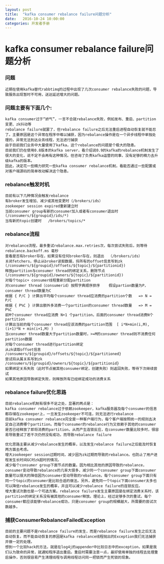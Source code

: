 ```yaml
---
layout: post
title:  "kafka consumer rebalance failure问题分析"
date:   2016-10-24 10:00:00
categories: 开发者手册
---
```


# kafka consumer rebalance failure问题分析

### 问题

	近期在使用kafka替代rabbtimq的过程中出现了几次consumer rebalance失败的问题，导致服务出现暂时不可用，送达延迟增大的问题。

### 问题主要有下面几个:
	kafka consumer过于“娇气”，一言不合就rebalance失败，例如发布、重启、partition变更、zk抖动等
	rebalance failure就罢了，但rebalance failure之后无法重启进程自动恢复就不能忍了。主要原因是这个异常在程序中难以捕获，因为rebalance操作是在一个异步线程中单独处理的，异常无法到达业务线程，无法进行捕获
	由于目前我们业务中大量使用了kafka，这个rebalance的问题是个极大的隐患。
	目前我们仍在使用0.8版本的kafka server，看介绍说0.9的kafka的rebalance机制发生了很大的变化，说不定不会再有这种情况。但咨询了负责kafka运营的同事，没有足够的精力去升级kafka的版本。
	因此，决定花一些精力研究一些kafka consumer rebalance机制，看能否通过一些配置或对客户端源码的简单改动解决这个隐患。

### rebalance触发时机

	目前有以下几种情况会触发rebalance
	有broker发生增加、减少或其他变更时（/brokers/ids）
	zookeeper session expired重新建立时
	当前consumer group有新的consumer加入或者有consumer退出时   (/consumers/${groupid}/ids/*)
	当有新的topic创建时   /brokers/topics/*

### rebalance流程

	对rebalance流程，最多重试rebalance.max.retries次，每次尝试失败后，则等待rebalance.backoff.ms 毫秒
	查看是否有broker存在，如果没有任何broker存在，则退出  （/brokers/ids）
	关闭fetchers，停止从broker读取数据，将所有的offset信息写到zk   (/consumers/${groupid}/offsets/${topic}/${partitionid})
	释放partition与consumer thread的绑定关系，删除节点 (/consumers/${groupid}/owners/${topic}/${partitionid})
	对每个topic+ consumer线程重新分配partition
	对consumer thread（consumerid）按照字典顺序排序    假设partion数量为P， consumer thread数量为C
	根据 { P/C } 计算出平均每个consumer thread应消费的partition个数   => N = P/C
	根据 { P%C } 计算出额外多消费一个partition的consumer thread数量   => M = P%C
	前M个consumer thread应消费 N+1 个partition，后面的consumer thread消费N个partition
	计算出当前的每个consumer thread应该消费的partition范围  [ i*N+min(i,M), (i+1)*N + min(i+1,M) )
	当consumer thread数量大于partition数量时，>=M的consumer thread则不消费任何partition数据
	对每个consumer thread进行partition绑定
	从zk读取offset信息    /consumers/${groupid}/offsets/${topic}/${partitioned}
	尝试将从属关系写到zk  /consumers/${groupid}/owners/${topic}/${partitionid}
	如果绑定关系失败（此时节点被其他consumer绑定，创建失败）则返回失败，等待下次继续尝试
	如果其他原因导致绑定失败，则释放所有已经绑定成功的消费关系

### rebalance failure优化思路
	目前rebalance机制有很多不足之处，显著的两点是：
	kafka consumer rebalance过于依赖zookeeper，kafka服务器及每个consumer的信息都存储在zookeeper上，一旦发生zookeeper不可连，则无法进行rebalance
	目前kafka consumer rebalance完全是一种客户端行为，每个客户端按照统一的规则去决定自己消费哪个partition。而每个consumer的rebalance行为又依赖于其他的consumer是否已经释放了即将消费的partition，从而产生连锁反应，在consumer数量比较多时，很容易导致重试了若干次仍然没有成功，而导致rebalance failure

	优化思路主要从减少rebalance发生的概率，以及发生rebalance failure之后能及时恢复两方面去考虑。
	增大zookeeper session过期时间，减少因为zk过期而导致的rebalance。也防止了用户进程发生长时间GC时zk超时的情况。
	减少每个consumer group下面节点的数量。因为相比其他的原因导致的rebalance，consumer变动导致rebalance的几率大很多，减少同一个consumer group下面consumer数量可以很大的降低因为consumer变动导致的rebalance。每个consumer group下面只有同一个topic的consumer是比较合适的做法。另外，避免同一个topic下面consumer太多也可以降低rebalance发生的概率，并且可以减少rebalance failure的连锁反应。
	增大重试次数也是一个可选方案。rebalance failure发生主要原因是在绑定消费关系时，该partition的绑定关系没有被其他的consumer释放。理论上，经过足够多次的重试，每个consumer都应该能够rebalance成功，只是consumer group的规模越大，所需要的尝试次数越多。

### 捕获ConsumerRebalanceFailedException

	目前的主要问题不是rebalance failure的发生，而是rebalance failure发生之后无法自动恢复。而不能自动恢复的原因是kafka rebalance线程抛出的Exception我们无法捕获并做一定的处理。
	想到一个比较hack的方法，就是在log4j的appender中比较日志中的exception，如果是我们认为致命的异常，就通知程序退出重启。重启时需要注意一点，最好使用单独的线程去处理重启操作，否则很容易产生清理线程与调用线程访问同一把锁而产生死锁的现象。
